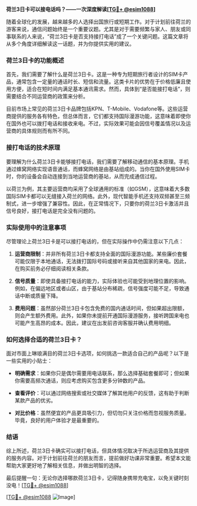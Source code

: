 **荷兰3日卡可以接电话吗？——一次深度解读[[TG💪+ @esim1088](https://t.me/s/esim1088)]**

随着全球化的发展，越来越多的人选择出国旅行或短期工作。对于计划前往荷兰的游客来说，通信问题始终是一个重要议题。尤其是对于需要频繁与家人、朋友或同事联系的人来说，“荷兰3日卡是否支持接打电话”成了一个关键问题。这篇文章将从多个角度详细解读这一话题，并为你提供实用的建议。

### 荷兰3日卡的功能概述

首先，我们需要了解什么是荷兰3日卡。这是一种专为短期旅行者设计的SIM卡产品，通常包含一定量的通话时长、短信和流量。这类卡片的优势在于价格低廉且使用方便，适合在短时间内满足基本通讯需求。然而，具体到“是否能接打电话”，则需要结合不同运营商的政策来分析。

目前市场上常见的荷兰3日卡品牌包括KPN、T-Mobile、Vodafone等。这些运营商提供的服务各有特色，但总体而言，它们都支持国际漫游功能，这意味着即使你在国外也可以拨打电话和接收来电。不过，实际效果可能会因信号覆盖情况以及运营商的具体规则而有所不同。

### 接打电话的技术原理

要理解为什么荷兰3日卡能够接打电话，我们需要了解移动通信的基本原理。手机通过蜂窝网络实现语音通话，而蜂窝网络是由基站组成的。当你在国外使用SIM卡时，你的设备会自动连接到当地运营商的基站，从而完成通信过程。

以荷兰为例，其主要运营商均采用了全球通用的标准（如GSM），这意味着大多数国际SIM卡都可以无缝接入荷兰的网络。此外，现代智能手机还支持双频甚至三频制式，进一步增强了兼容性。因此，在正常情况下，只要你的荷兰3日卡激活并且信号良好，接打电话是完全没有问题的。

### 实际使用中的注意事项

尽管理论上荷兰3日卡是可以接打电话的，但在实际操作中仍需注意以下几点：

1. **运营商限制**：并非所有荷兰3日卡都支持全面的国际漫游功能。某些廉价套餐可能仅限于本地通话，无法拨打国际号码或接听来自其他国家的来电。因此，在购买前务必仔细阅读相关条款。
   
2. **信号质量**：即使具备接打电话的能力，实际体验也可能受到地理位置的影响。例如，在偏远地区或者山区，由于基站分布稀疏，信号强度可能不足，导致通话中断或质量下降。

3. **费用问题**：虽然部分荷兰3日卡包含免费的国内通话时间，但如果超出限额，则会产生额外费用。此外，如果你未提前开通国际漫游服务，接听跨国来电也可能产生高昂的成本。因此，建议在出发前咨询客服并确认费用明细。

### 如何选择合适的荷兰3日卡？

面对市面上琳琅满目的荷兰3日卡选项，如何挑选一款适合自己的产品呢？以下是一些实用的小贴士：

- **明确需求**：如果你只是偶尔需要用电话联系，那么选择基础套餐即可；但如果你需要高频次通话，则应考虑购买包含更多分钟数的产品。
  
- **查看评价**：可以通过网络搜索或社交媒体了解其他用户的反馈，这有助于判断某款产品的优劣。

- **对比价格**：虽然便宜的产品更具吸引力，但切勿只关注价格而忽视服务质量。毕竟，良好的用户体验才是最重要的。

### 结语

综上所述，荷兰3日卡确实可以接打电话，但具体情况取决于所选运营商及其提供的服务内容。对于计划前往荷兰的朋友而言，提前做好功课非常重要。希望本文能帮助大家更好地了解相关信息，并做出明智的选择。

最后提醒一句：无论你选择哪款荷兰3日卡，记得随身携带充电宝，以免关键时刻没电！[[TG💪+ @esim1088](https://t.me/s/esim1088)] 

[[TG💪+ @esim1088](https://t.me/s/esim1088) ![Image](https://i.postimg.cc/4NQfJmqS/Snipaste-2025-05-13-00-14-12.png)]